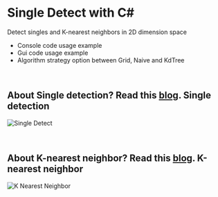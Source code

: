 Single Detect with C#
=============

Detect singles and K-nearest neighbors in 2D dimension space
* Console code usage example
* Gui code usage example
* Algorithm strategy option between Grid, Naive and KdTree

<br>

About Single detection? Read this [blog](http://kunuk.wordpress.com/2013/01/13/single-detection-in-2d-dimension).
Single detection
------------
![Single Detect](https://raw.github.com/kunukn/single-detect/master/img/singledetect.gif "single detect image")

<br>

About K-nearest neighbor? Read this [blog](http://kunuk.wordpress.com/2013/01/21/k-nearest-neighbor-in-2d-dimension-space).
K-nearest neighbor
------------
![K Nearest Neighbor](https://raw.github.com/kunukn/single-detect/master/img/knn.gif "knn image")
